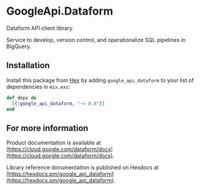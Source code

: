 # GoogleApi.Dataform

Dataform API client library.

Service to develop, version control, and operationalize SQL pipelines in BigQuery.

## Installation

Install this package from [Hex](https://hex.pm) by adding
`google_api_dataform` to your list of dependencies in `mix.exs`:

```elixir
def deps do
  [{:google_api_dataform, "~> 0.8"}]
end
```

## For more information

Product documentation is available at [https://cloud.google.com/dataform/docs](https://cloud.google.com/dataform/docs).

Library reference documentation is published on Hexdocs at
[https://hexdocs.pm/google_api_dataform](https://hexdocs.pm/google_api_dataform).
